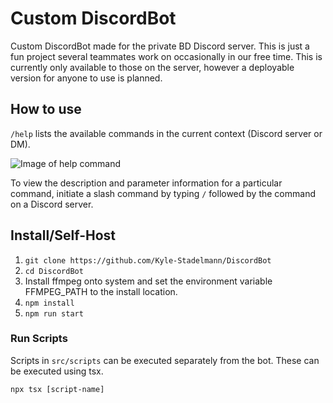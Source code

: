 # Custom DiscordBot

Custom DiscordBot made for the private BD Discord server. This is just a fun project several teammates work on occasionally in our free time. This is currently only available to those on the server, however a deployable version for anyone to use is planned.

## How to use

`/help` lists the available commands in the current context (Discord server or DM).

![Image of help command](https://i.imgur.com/Wgq6Kcu.png)

To view the description and parameter information for a particular command, initiate a slash command by typing `/` followed by the command on a Discord server.

## Install/Self-Host

1. `git clone https://github.com/Kyle-Stadelmann/DiscordBot`
2. `cd DiscordBot`
3. Install ffmpeg onto system and set the environment variable FFMPEG_PATH to the install location.
4. `npm install`
5. `npm run start`

### Run Scripts

Scripts in `src/scripts` can be executed separately from the bot. These can be executed using tsx.

`npx tsx [script-name]`
